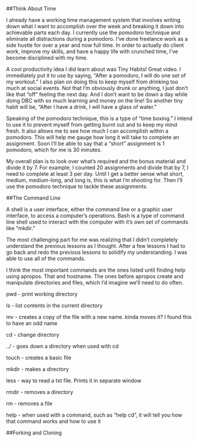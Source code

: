##Think About Time

I already have a working time management system that involves writing down what I want to accomplish over the week and breaking it down into achievable parts each day. I currently use the pomodoro technique and eliminate all distractions during a pomodoro. I‘ve done freelance work as a side hustle for over a year and now full time. In order to actually do client work, improve my skills, and have a happy life with crunched time, I’ve become disciplined with my time.

 

A cool productivity idea I did learn about was Tiny Habits! Great video. I immediately put it to use by saying, “After a pomodoro, I will do one set of my workout.” I also plan on doing this to keep myself from drinking too much at social events. Not that I’m obviously drunk or anything, I just don’t like that “off” feeling the next day. And I don’t want to be down a day while doing DBC with so much learning and money on the line! So another tiny habit will be, “After I have a drink, I will have a glass of water.”

 

Speaking of the pomodoro technique, this is a type of “time boxing.” I intend to use it to prevent myself from getting burnt out and to keep my mind fresh. It also allows me to see how much I can accomplish within a pomodoro. This will help me gauge how long it will take to complete an assignment. Soon I’ll be able to say that a “short” assignment is 1 pomodoro, which for me is 30 minutes.

 

My overall plan is to look over what’s required and the bonus material and divide it by 7. For example, I counted 20 assignments and divide that by 7, I need to complete at least 3 per day. Until I get a better sense what short, medium, medium-long, and long is, this is what I’m shooting for. Then I’ll use the pomodoro technique to tackle these assignments.

##The Command Line

A shell is a user interface, either the command line or a graphic user interface, to access a computer’s operations. Bash is a type of command line shell used to interact with the computer with it’s own set of commands like “mkdir.”

 

The most challenging part for me was realizing that I didn’t completely understand the previous lessons as I thought. After a few lessons I had to go back and redo the previous lessons to solidify my understanding. I was able to use all of the commands.

 

I think the most important commands are the ones listed until finding help using apropos. That and hostname. The ones before apropos create and manipulate directories and files, which I’d imagine we’ll need to do often.

 

pwd - print working directory  

ls - list contents in the current directory  

mv - creates a copy of the file with a new name..kinda moves it? I found this to have an odd name  

cd - change directory  

../ - goes down a directory when used with cd  

touch - creates a basic file  

mkdir - makes a directory  

less - way to read a txt file. Prints it in separate window  

rmdir - removes a directory  

rm - removes a file  

help - when used with a command, such as “help cd”, it will tell you how that command works and how to use it  

##Forking and Cloning
